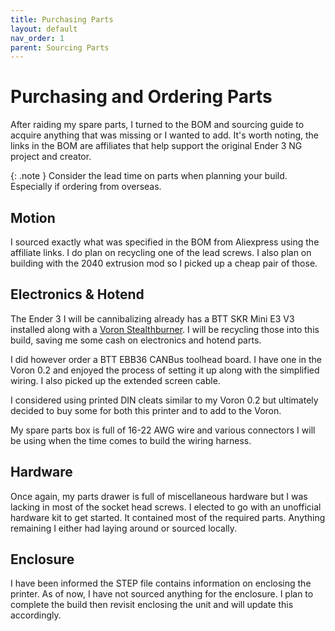 ```yaml
---
title: Purchasing Parts
layout: default
nav_order: 1
parent: Sourcing Parts
---
```


# Purchasing and Ordering Parts

After raiding my spare parts, I turned to the BOM and sourcing guide to acquire anything that was missing or I wanted to add. It's worth noting, the links in the BOM are affiliates that help support the original Ender 3 NG project and creator.

{: .note }
Consider the lead time on parts when planning your build. Especially if ordering from overseas.

## Motion

I sourced exactly what was specified in the BOM from Aliexpress using the affiliate links. I do plan on recycling one of the lead screws. I also plan on building with the 2040 extrusion mod so I picked up a cheap pair of those.

## Electronics & Hotend

The Ender 3 I will be cannibalizing already has a BTT SKR Mini E3 V3 installed along with a [Voron Stealthburner](https://vorondesign.com/voron_stealthburner). I will be recycling those into this build, saving me some cash on electronics and hotend parts. 

I did however order a BTT EBB36 CANBus toolhead board. I have one in the Voron 0.2 and enjoyed the process of setting it up along with the simplified wiring. I also picked up the extended screen cable.

I considered using printed DIN cleats similar to my Voron 0.2 but ultimately decided to buy some for both this printer and to add to the Voron.

My spare parts box is full of 16-22 AWG wire and various connectors I will be using when the time comes to build the wiring harness. 

## Hardware

Once again, my parts drawer is full of miscellaneous hardware but I was lacking in most of the socket head screws. I elected to go with an unofficial hardware kit to get started. It contained most of the required parts. Anything remaining I either had laying around or sourced locally. 

## Enclosure

I have been informed the STEP file contains information on enclosing the printer. As of now, I have not sourced anything for the enclosure. I plan to complete the build then revisit enclosing the unit and will update this accordingly.